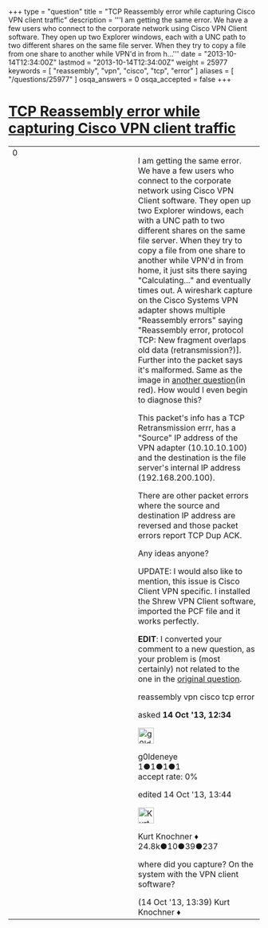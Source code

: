 +++
type = "question"
title = "TCP Reassembly error while capturing Cisco VPN client traffic"
description = '''I am getting the same error. We have a few users who connect to the corporate network using Cisco VPN Client software. They open up two Explorer windows, each with a UNC path to two different shares on the same file server. When they try to copy a file from one share to another while VPN&#x27;d in from h...'''
date = "2013-10-14T12:34:00Z"
lastmod = "2013-10-14T12:34:00Z"
weight = 25977
keywords = [ "reassembly", "vpn", "cisco", "tcp", "error" ]
aliases = [ "/questions/25977" ]
osqa_answers = 0
osqa_accepted = false
+++

<div class="headNormal">

# [TCP Reassembly error while capturing Cisco VPN client traffic](/questions/25977/tcp-reassembly-error-while-capturing-cisco-vpn-client-traffic)

</div>

<div id="main-body">

<div id="askform">

<table id="question-table" style="width:100%;"><colgroup><col style="width: 50%" /><col style="width: 50%" /></colgroup><tbody><tr class="odd"><td style="width: 30px; vertical-align: top"><div class="vote-buttons"><div id="post-25977-score" class="post-score" title="current number of votes">0</div><div id="favorite-count" class="favorite-count"></div></div></td><td><div id="item-right"><div class="question-body"><p>I am getting the same error. We have a few users who connect to the corporate network using Cisco VPN Client software. They open up two Explorer windows, each with a UNC path to two different shares on the same file server. When they try to copy a file from one share to another while VPN'd in from home, it just sits there saying "Calculating..." and eventually times out. A wireshark capture on the Cisco Systems VPN adapter shows multiple "Reassembly errors" saying "Reassembly error, protocol TCP: New fragment overlaps old data (retransmission?)]. Further into the packet says it's malformed. Same as the image in <a href="http://ask.wireshark.org/questions/25480/can-a-reassembly-error-be-sufficient-to-kick-a-client-off-the-system">another question</a>(in red). How would I even begin to diagnose this?</p><p>This packet's info has a TCP Retransmission errr, has a "Source" IP address of the VPN adapter (10.10.10.100) and the destination is the file server's internal IP address (192.168.200.100).</p><p>There are other packet errors where the source and destination IP address are reversed and those packet errors report TCP Dup ACK.</p><p>Any ideas anyone?</p><p>UPDATE: I would also like to mention, this issue is Cisco Client VPN specific. I installed the Shrew VPN Client software, imported the PCF file and it works perfectly.</p><p><strong>EDIT</strong>: I converted your comment to a new question, as your problem is (most certainly) not related to the one in the <a href="http://ask.wireshark.org/questions/25480/can-a-reassembly-error-be-sufficient-to-kick-a-client-off-the-system">original question</a>.</p></div><div id="question-tags" class="tags-container tags">reassembly vpn cisco tcp error</div><div id="question-controls" class="post-controls"></div><div class="post-update-info-container"><div class="post-update-info post-update-info-user"><p>asked <strong>14 Oct '13, 12:34</strong></p><img src="https://secure.gravatar.com/avatar/cad1ea6a3561c6f279b7d6226064a253?s=32&amp;d=identicon&amp;r=g" class="gravatar" width="32" height="32" alt="g0ldeneye&#39;s gravatar image" /><p>g0ldeneye<br />
<span class="score" title="1 reputation points">1</span><span title="1 badges"><span class="badge1">●</span><span class="badgecount">1</span></span><span title="1 badges"><span class="silver">●</span><span class="badgecount">1</span></span><span title="1 badges"><span class="bronze">●</span><span class="badgecount">1</span></span><br />
<span class="accept_rate" title="Rate of the user&#39;s accepted answers">accept rate:</span> <span title="g0ldeneye has no accepted answers">0%</span></p></div><div class="post-update-info post-update-info-edited"><p>edited 14 Oct '13, 13:44</p><img src="https://secure.gravatar.com/avatar/23b7bf5b13bc2c98b2e8aa9869ca5d75?s=32&amp;d=identicon&amp;r=g" class="gravatar" width="32" height="32" alt="Kurt%20Knochner&#39;s gravatar image" /><p>Kurt Knochner ♦<br />
<span class="score" title="24767 reputation points"><span>24.8k</span></span><span title="10 badges"><span class="badge1">●</span><span class="badgecount">10</span></span><span title="39 badges"><span class="silver">●</span><span class="badgecount">39</span></span><span title="237 badges"><span class="bronze">●</span><span class="badgecount">237</span></span></p></div></div><div id="comments-container-25977" class="comments-container"><span id="25980"></span><div id="comment-25980" class="comment"><div id="post-25980-score" class="comment-score"></div><div class="comment-text"><p>where did you capture? On the system with the VPN client software?</p></div><div id="comment-25980-info" class="comment-info"><span class="comment-age">(14 Oct '13, 13:39)</span> Kurt Knochner ♦</div></div></div><div id="comment-tools-25977" class="comment-tools"></div><div class="clear"></div><div id="comment-25977-form-container" class="comment-form-container"></div><div class="clear"></div></div></td></tr></tbody></table>

</div>

</div>

